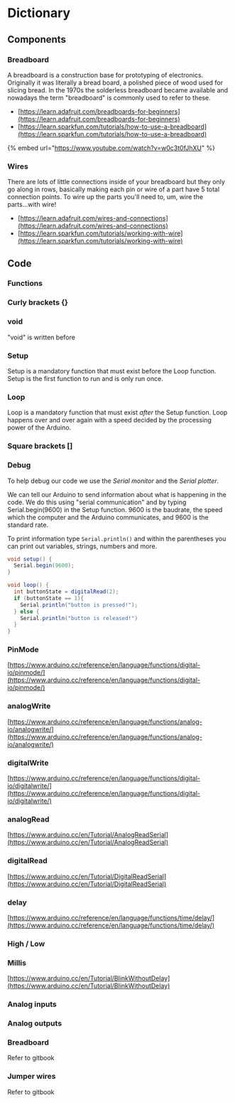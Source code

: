 # Dictionary

## Components

### Breadboard

A breadboard is a construction base for prototyping of electronics. Originally it was literally a bread board, a polished piece of wood used for slicing bread. In the 1970s the solderless breadboard became available and nowadays the term "breadboard" is commonly used to refer to these.

* [https://learn.adafruit.com/breadboards-for-beginners](https://learn.adafruit.com/breadboards-for-beginners)
* [https://learn.sparkfun.com/tutorials/how-to-use-a-breadboard](https://learn.sparkfun.com/tutorials/how-to-use-a-breadboard)

{% embed url="https://www.youtube.com/watch?v=w0c3t0fJhXU" %}

### Wires

There are lots of little connections inside of your breadboard but they only go along in rows, basically making each pin or wire of a part have 5 total connection points. To wire up the parts you'll need to, um, wire the parts...with wire!

* [https://learn.adafruit.com/wires-and-connections](https://learn.adafruit.com/wires-and-connections)
* [https://learn.sparkfun.com/tutorials/working-with-wire](https://learn.sparkfun.com/tutorials/working-with-wire)

## Code

### Functions

### Curly brackets {}

### void

"void" is written before

### Setup

Setup is a mandatory function that must exist before the Loop function. Setup is the first function to run and is only run once.

### Loop

Loop is a mandatory function that must exist _after_ the Setup function. Loop happens over and over again with a speed decided by the processing power of the Arduino.

### Square brackets \[\]

### Debug

To help debug our code we use the _Serial monitor_ and the _Serial plotter_.

We can tell our Arduino to send information about what is happening in the code. We do this using "serial communication" and by typing Serial.begin\(9600\) in the Setup function. 9600 is the baudrate, the speed which the computer and the Arduino communicates, and 9600 is the standard rate.

To print information type `Serial.println()` and within the parentheses you can print out variables, strings, numbers and more.

```csharp
void setup() {
  Serial.begin(9600);
}

void loop() {
  int buttonState = digitalRead(2);
  if (buttonState == 1){
    Serial.println("button is pressed!");
  } else {
    Serial.println("button is released!")
  }
}
```

### PinMode

[https://www.arduino.cc/reference/en/language/functions/digital-io/pinmode/](https://www.arduino.cc/reference/en/language/functions/digital-io/pinmode/)

### analogWrite

[https://www.arduino.cc/reference/en/language/functions/analog-io/analogwrite/](https://www.arduino.cc/reference/en/language/functions/analog-io/analogwrite/)

### digitalWrite

[https://www.arduino.cc/reference/en/language/functions/digital-io/digitalwrite/](https://www.arduino.cc/reference/en/language/functions/digital-io/digitalwrite/)

### analogRead

[https://www.arduino.cc/en/Tutorial/AnalogReadSerial](https://www.arduino.cc/en/Tutorial/AnalogReadSerial)

### digitalRead

[https://www.arduino.cc/en/Tutorial/DigitalReadSerial](https://www.arduino.cc/en/Tutorial/DigitalReadSerial)

### delay

[https://www.arduino.cc/reference/en/language/functions/time/delay/](https://www.arduino.cc/reference/en/language/functions/time/delay/)

### High / Low

### Millis

[https://www.arduino.cc/en/Tutorial/BlinkWithoutDelay](https://www.arduino.cc/en/Tutorial/BlinkWithoutDelay)

### Analog inputs

### Analog outputs

### Breadboard

Refer to gitbook

### Jumper wires

Refer to gitbook

